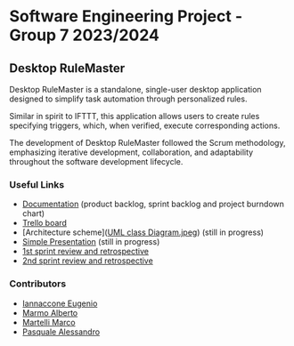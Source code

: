 # Software Engineering Project - Group 7 2023/2024

## Desktop RuleMaster
Desktop RuleMaster is a standalone, single-user desktop application designed to simplify task automation through personalized rules.

Similar in spirit to IFTTT, this application allows users to create rules specifying triggers, which, when verified, execute corresponding actions.

The development of Desktop RuleMaster followed the Scrum methodology, emphasizing iterative development, collaboration, and adaptability throughout the software development lifecycle.

### Useful Links
* [Documentation](https://docs.google.com/spreadsheets/d/1AWwvkHP9MLkHsJnANY1ke2JTtlTmhXVXgR7SjGWoGi4/edit?usp=sharing
) (product backlog, sprint backlog and project burndown chart)
* [Trello board](https://trello.com/invite/b/ybi2MTvL/ATTIf531e66d45c02f2ff227d02a499160b54BF49ACE/progetto-software-engineering)
* [Architecture scheme]([UML class Diagram.jpeg](UML%20class%20Diagram.jpeg)) (still in progress)
* [Simple Presentation](https://www.canva.com/design/DAF0mtBBecs/glO_mQ-2dD3y3q4zYCBm0g/edit?utm_content=DAF0mtBBecs&utm_campaign=designshare&utm_medium=link2&utm_source=sharebutton) (still in progress)
* [1st sprint review and retrospective](https://docs.google.com/document/d/1sxcKF2btXkr5yAJtk5ca-K8bEJkUK2iYYw-kcvKxfhU/edit?usp=sharing)
* [2nd sprint review and retrospective](https://docs.google.com/document/d/17iMXyen1Yn60ok5ck_RDtThG-RDzsl05RDGURZTpf_E/edit?usp=sharing)
### Contributors
- [Iannaccone Eugenio](https://github.com/Eugenio2001)
- [Marmo Alberto](https://github.com/berto2001)
- [Martelli Marco](https://github.com/Marcomart2109)
- [Pasquale Alessandro](https://github.com/AlessandroPasquale)

